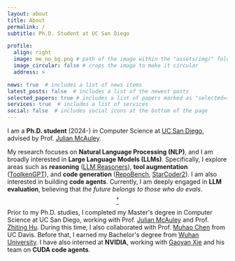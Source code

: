 ```yaml
---
layout: about
title: About
permalink: /
subtitle: Ph.D. Student at UC San Diego

profile:
  align: right
  image: me_no_bg.png # path of the image within the "assets/img/" folder
  image_circular: false # crops the image to make it circular
  address: >

news: true  # includes a list of news items
latest_posts: false  # includes a list of the newest posts
selected_papers: true # includes a list of papers marked as "selected={true}"
services: true  # includes a list of services
social: false  # includes social icons at the bottom of the page
---
```


I am a **Ph.D. student** (2024-) in Computer Science at [UC San Diego](https://ucsd.edu/), advised by Prof. [Julian McAuley](https://cseweb.ucsd.edu/~jmcauley/). 

My research focuses on **Natural Language Processing (NLP)**, and I am broadly interested in **Large Language Models (LLMs)**. Specifically, I explore areas such as **reasoning** ([LLM Reasoners](https://arxiv.org/abs/2404.05221)), **tool augmentation** ([ToolkenGPT](https://arxiv.org/abs/2305.11554)), and **code generation** ([RepoBench](https://arxiv.org/abs/2306.03091), [StarCoder2](https://arxiv.org/abs/2402.19173)). I am also interested in building **code agents**. Currently, I am deeply engaged in **LLM evaluation**, believing that *the future belongs to those who do evals*. [$$^†$$](https://x.com/TheGregYang/status/1839561802247799112)

Prior to my Ph.D. studies, I completed my Master's degree in Computer Science at UC San Diego, working with Prof. [Julian McAuley](https://cseweb.ucsd.edu/~jmcauley/) and Prof. [Zhiting Hu](http://zhiting.ucsd.edu/index.html). During this time, I also collaborated with Prof. [Muhao Chen](https://muhaochen.github.io/) from UC Davis. Before that, I earned my Bachelor's degree from [Wuhan University](https://en.whu.edu.cn/). I have also interned at **NVIDIA**, working with [Gaoyan Xie](https://www.linkedin.com/in/gaoyan-xie-b2170517/) and his team on **CUDA code agents**.
